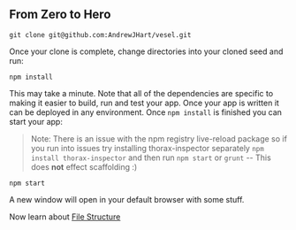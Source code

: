 From Zero to Hero
------------------

    git clone git@github.com:AndrewJHart/vesel.git

Once your clone is complete, change directories into your cloned seed and run:

    npm install

This may take a minute. Note that all of the dependencies are specific to making it easier to build, run and test your app. Once your app is written it can be deployed in any environment. Once `npm install` is finished you can start your app:

  > Note: There is an issue with the npm registry live-reload package so if you run into issues try installing thorax-inspector separately `npm install thorax-inspector` and then run `npm start` or `grunt` -- This does **not** effect scaffolding :)

    npm start

A new window will open in your default browser with some stuff.


Now learn about [File Structure](file-structure.md)
